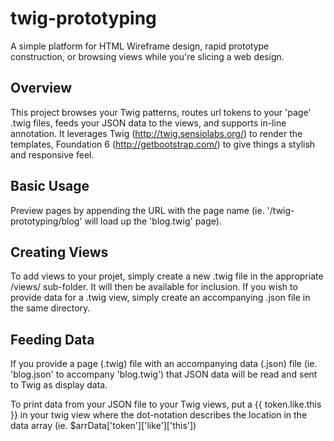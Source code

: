 # twig-prototyping

A simple platform for HTML Wireframe design, rapid prototype construction, or browsing views while you're slicing a web design.

## Overview

This project browses your Twig patterns, routes url tokens to your 'page' .twig files, feeds your JSON data to the views, and supports in-line annotation. It leverages Twig (http://twig.sensiolabs.org/) to render the templates, Foundation 6 (http://getbootstrap.com/) to give things a stylish and responsive feel.

## Basic Usage

Preview pages by appending the URL with the page name (ie. '/twig-prototyping/blog' will load up the 'blog.twig' page).

## Creating Views

To add views to your projet, simply create a new .twig file in the appropriate /views/ sub-folder. It will then be available for inclusion. If you wish to provide data for a .twig view, simply create an accompanying .json file in the same directory.

## Feeding Data

If you provide a page (.twig) file with an accompanying data (.json) file (ie. 'blog.json' to accompany 'blog.twig') that JSON data will be read and sent to Twig as display data. 

To print data from your JSON file to your Twig views, put a {{ token.like.this }} in your twig view where the dot-notation describes the location in the data array (ie. $arrData['token']['like']['this'])